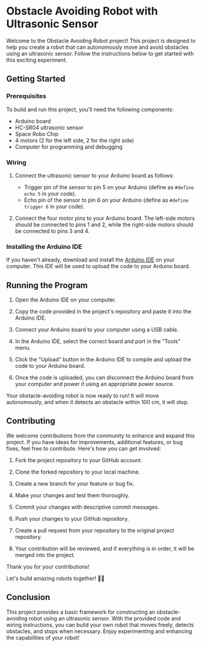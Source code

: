 # Obstacle Avoiding Robot with Ultrasonic Sensor

Welcome to the Obstacle Avoiding Robot project! This project is designed to help you create a robot that can autonomously move and avoid obstacles using an ultrasonic sensor. Follow the instructions below to get started with this exciting experiment.

## Getting Started

### Prerequisites

To build and run this project, you'll need the following components:

- Arduino board
- HC-SR04 ultrasonic sensor
- Space Robo Chip
- 4 motors (2 for the left side, 2 for the right side)
- Computer for programming and debugging

### Wiring

1. Connect the ultrasonic sensor to your Arduino board as follows:
   - Trigger pin of the sensor to pin 5 on your Arduino (define as `#define echo 5` in your code).
   - Echo pin of the sensor to pin 6 on your Arduino (define as `#define trigger 6` in your code).

2. Connect the four motor pins to your Arduino board. The left-side motors should be connected to pins 1 and 2, while the right-side motors should be connected to pins 3 and 4.

### Installing the Arduino IDE

If you haven't already, download and install the [Arduino IDE](https://www.arduino.cc/en/software) on your computer. This IDE will be used to upload the code to your Arduino board.

## Running the Program

1. Open the Arduino IDE on your computer.

2. Copy the code provided in the project's repository and paste it into the Arduino IDE.

3. Connect your Arduino board to your computer using a USB cable.

4. In the Arduino IDE, select the correct board and port in the "Tools" menu.

5. Click the "Upload" button in the Arduino IDE to compile and upload the code to your Arduino board.

6. Once the code is uploaded, you can disconnect the Arduino board from your computer and power it using an appropriate power source.

Your obstacle-avoiding robot is now ready to run! It will move autonomously, and when it detects an obstacle within 100 cm, it will stop.

## Contributing

We welcome contributions from the community to enhance and expand this project. If you have ideas for improvements, additional features, or bug fixes, feel free to contribute. Here's how you can get involved:

1. Fork the project repository to your GitHub account.

2. Clone the forked repository to your local machine.

3. Create a new branch for your feature or bug fix.

4. Make your changes and test them thoroughly.

5. Commit your changes with descriptive commit messages.

6. Push your changes to your GitHub repository.

7. Create a pull request from your repository to the original project repository.

8. Your contribution will be reviewed, and if everything is in order, it will be merged into the project.

Thank you for your contributions!

Let's build amazing robots together! 🤖✨

## Conclusion

This project provides a basic framework for constructing an obstacle-avoiding robot using an ultrasonic sensor. With the provided code and wiring instructions, you can build your own robot that moves freely, detects obstacles, and stops when necessary. Enjoy experimenting and enhancing the capabilities of your robot!
